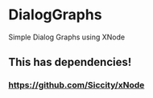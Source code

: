 # DialogGraphs
Simple Dialog Graphs using XNode

## This has dependencies!
### https://github.com/Siccity/xNode
